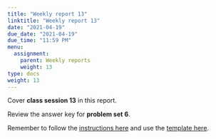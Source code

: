 ```yaml
---
title: "Weekly report 13"
linktitle: "Weekly report 13"
date: "2021-04-19"
due_date: "2021-04-19"
due_time: "11:59 PM"
menu:
  assignment:
    parent: Weekly reports
    weight: 13
type: docs
weight: 13
---
```


Cover **class session 13** in this report.

Review the answer key for **problem set 6**.

Remember to follow the [instructions here](/assignment/#weekly-reports-1) and use the [template here](/assignment/weekly-reports/).
